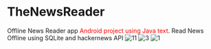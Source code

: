 # TheNewsReader
Offline News Reader app
<span style="color:red">Android project using Java text</span>.
Read News Offline using SQLite and hackernews API
![11](https://user-images.githubusercontent.com/46136886/176677118-19567958-e449-480e-8648-b0d43d630478.png)
![3](https://user-images.githubusercontent.com/46136886/176677130-ba6ded01-9008-4e7b-a0ad-173a296a8ed4.png)
![1](https://user-images.githubusercontent.com/46136886/176677133-2b4c67fb-afbe-4e2c-8228-eae72dc47951.png)
